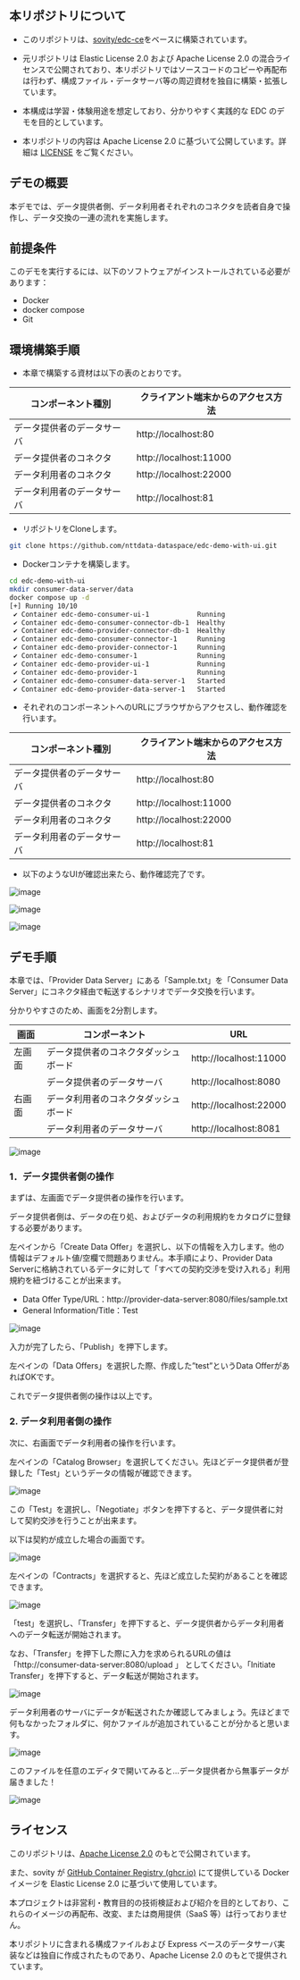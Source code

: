 ## 本リポジトリについて

- このリポジトリは、[sovity/edc-ce](https://github.com/sovity/edc-ce)をベースに構築されています。

- 元リポジトリは Elastic License 2.0 および Apache License 2.0 の混合ライセンスで公開されており、本リポジトリではソースコードのコピーや再配布は行わず、構成ファイル・データサーバ等の周辺資材を独自に構築・拡張しています。

- 本構成は学習・体験用途を想定しており、分かりやすく実践的な EDC のデモを目的としています。

- 本リポジトリの内容は Apache License 2.0 に基づいて公開しています。詳細は [LICENSE](LICENSE) をご覧ください。


## デモの概要
本デモでは、データ提供者側、データ利用者それぞれのコネクタを読者自身で操作し、データ交換の一連の流れを実施します。

## 前提条件
このデモを実行するには、以下のソフトウェアがインストールされている必要があります：
- Docker
- docker compose
- Git


## 環境構築手順
- 本章で構築する資材は以下の表のとおりです。

| コンポーネント種別 | クライアント端末からのアクセス方法 |
| --- | --- |
| データ提供者のデータサーバ | http://localhost:80 |
| データ提供者のコネクタ | http://localhost:11000 |
| データ利用者のコネクタ | http://localhost:22000 |
| データ利用者のデータサーバ | http://localhost:81 |

- リポジトリをCloneします。

```bash
git clone https://github.com/nttdata-dataspace/edc-demo-with-ui.git
```

- Dockerコンテナを構築します。

```bash
cd edc-demo-with-ui
mkdir consumer-data-server/data
docker compose up -d
[+] Running 10/10
 ✔ Container edc-demo-consumer-ui-1            Running                                                                     0.0s 
 ✔ Container edc-demo-consumer-connector-db-1  Healthy                                                                     4.2s 
 ✔ Container edc-demo-provider-connector-db-1  Healthy                                                                     4.7s 
 ✔ Container edc-demo-consumer-connector-1     Running                                                                     0.0s 
 ✔ Container edc-demo-provider-connector-1     Running                                                                     0.0s 
 ✔ Container edc-demo-consumer-1               Running                                                                     0.0s 
 ✔ Container edc-demo-provider-ui-1            Running                                                                     0.0s 
 ✔ Container edc-demo-provider-1               Running                                                                     0.0s 
 ✔ Container edc-demo-consumer-data-server-1   Started                                                                     1.8s 
 ✔ Container edc-demo-provider-data-server-1   Started                                                                     1.9s
```

- それぞれのコンポーネントへのURLにブラウザからアクセスし、動作確認を行います。

| コンポーネント種別 | クライアント端末からのアクセス方法 |
| --- | --- |
| データ提供者のデータサーバ | http://localhost:80 |
| データ提供者のコネクタ | http://localhost:11000 |
| データ利用者のコネクタ | http://localhost:22000 |
| データ利用者のデータサーバ | http://localhost:81 |
- 以下のようなUIが確認出来たら、動作確認完了です。

![image](images/connector-dashboard-ui-home.png)

![image](images/provider-data-server-ui-home.png)

![image](images/consumer-data-server-ui-home.png)

## デモ手順

本章では、「Provider Data Server」にある「Sample.txt」を「Consumer Data Server」にコネクタ経由で転送するシナリオでデータ交換を行います。

分かりやすさのため、画面を2分割します。

| 画面 | コンポーネント | URL |
| --- | --- | --- |
| 左画面 | データ提供者のコネクタダッシュボード | http://localhost:11000 |
|  | データ提供者のデータサーバ | http://localhost:8080 |
| 右画面 | データ利用者のコネクタダッシュボード | http://localhost:22000 |
|  | データ利用者のデータサーバ | http://localhost:8081 |

![image](images/demo-split-screen.png)

### 1．データ提供者側の操作

まずは、左画面でデータ提供者の操作を行います。

データ提供者側は、データの在り処、およびデータの利用規約をカタログに登録する必要があります。

左ペインから「Create Data Offer」を選択し、以下の情報を入力します。他の情報はデフォルト値/空欄で問題ありません。本手順により、Provider Data Serverに格納されているデータに対して「すべての契約交渉を受け入れる」利用規約を紐づけることが出来ます。

- Data Offer Type/URL：http://provider-data-server:8080/files/sample.txt
- General Information/Title：Test

![image](images/provider-create-data-offer.png)

入力が完了したら、「Publish」を押下します。

左ペインの「Data Offers」を選択した際、作成した”test”というData OfferがあればOKです。

これでデータ提供者側の操作は以上です。

### 2. データ利用者側の操作

次に、右画面でデータ利用者の操作を行います。

左ペインの「Catalog Browser」を選択してください。先ほどデータ提供者が登録した「Test」というデータの情報が確認できます。

![image](images/consumer-catalog-browser.png)

この「Test」を選択し、「Negotiate」ボタンを押下すると、データ提供者に対して契約交渉を行うことが出来ます。

以下は契約が成立した場合の画面です。

![image](images/consumer-contract-negotiated.png)

左ペインの「Contracts」を選択すると、先ほど成立した契約があることを確認できます。

![image](images/consumer-contract-list.png)

「test」を選択し、「Transfer」を押下すると、データ提供者からデータ利用者へのデータ転送が開始されます。

なお、「Transfer」を押下した際に入力を求められるURLの値は「http://consumer-data-server:8080/upload 」 としてください。「Initiate Transfer」を押下すると、データ転送が開始されます。

![image](images/consumer-transfer-start.png)

データ利用者のサーバにデータが転送されたか確認してみましょう。先ほどまで何もなかったフォルダに、何かファイルが追加されていることが分かると思います。

![image](images/consumer-data-received.png)

このファイルを任意のエディタで開いてみると…データ提供者から無事データが届きました！

![image](images/consumer-data-file-opened.png)

## ライセンス

このリポジトリは、[Apache License 2.0](./LICENSE) のもとで公開されています。

また、sovity が [GitHub Container Registry (ghcr.io)](https://ghcr.io) にて提供している Docker イメージを Elastic License 2.0 に基づいて使用しています。

本プロジェクトは非営利・教育目的の技術検証および紹介を目的としており、これらのイメージの再配布、改変、または商用提供（SaaS 等）は行っておりません。

本リポジトリに含まれる構成ファイルおよび Express ベースのデータサーバ実装などは独自に作成されたものであり、Apache License 2.0 のもとで提供されています。
